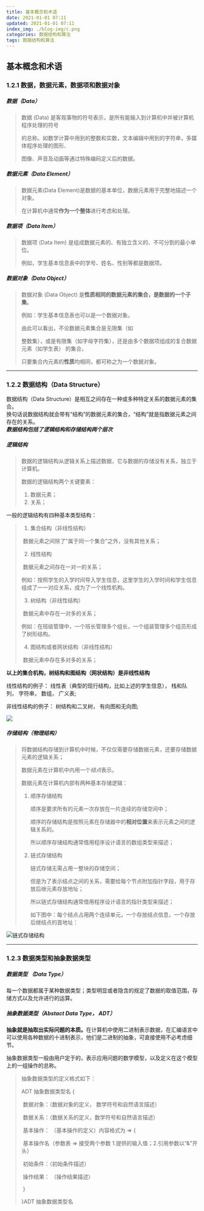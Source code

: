 ```yaml
---
title: 基本概念和术语
date: 2021-01-01 07:11
updated: 2021-01-01 07:11
index_img: ./blog-img/c.png
categories: 数据结构和算法
tags: 数据结构和算法
---
```


## 基本概念和术语

### 1.2.1 数据，数据元素，数据项和数据对象

##### 数据（Data）

>数据 (Data) 是客观事物的符号表示，是所有能输入到计算机中并被计算机程序处理的符号
>
>的总称。如数学计算中用到的整数和实数，文本编辑中用到的字符串，多媒体程序处理的图形、
>
>图像、声音及动画等通过特殊编码定义后的数据。

##### 数据元素（Data Element）

>数据元素(Data Element)是数据的基本单位，数据元素用于完整地描述一个对象。
>
>在计算机中通常<strong>作为一个整体</strong>进行考虑和处理。

##### 数据项（Data Item）

>数据项 (Data Item) 是组成数据元素的、有独立含义的、不可分割的最小单位。
>
>例如，学生基本信息表中的学号、姓名、性别等都是数据项。

##### 数据对象（Data Object）

>数据对象 (Data Object) 是<strong>性质相同的数据元素的集合，是数据的一个子集</strong>。
>
>例如：学生基本信息表也可以是一个数据对象。
>
>由此可以看出，不论数据元素集合是无限集（如
>
>整数集），或是有限集（如字母字符集），还是由多个数据项组成的复合数据元素（如学生表） 的集合， 
>
>只要集合内元素的<strong>性质</strong>均相同，都可称之为一个数据对象。

<hr/>

### 1.2.2 数据结构（Data Structure）

<p>
  数据结构（Data Structure）是相互之间存在一种或多种特定关系的数据元素的集合。<br/>
	换句话说数据结构就会带有“结构”的数据元素的集合，“结构”就是指数据元素之间存在的关系。<br/>
  <strong><em>数据结构包括了逻辑结构和存储结构两个层次</em></strong>
</p>

##### 逻辑结构

>数据的逻辑结构从逻辑关系上描述数据，它与数据的存储没有关系，独立于计算机。
>
>数据的逻辑结构两个关键要素：
>
> 	1. 数据元素；
> 	2. 关系；

<p>一般的逻辑结构有四种基本类型结构：</p>

>1. 集合结构（非线性结构）
>
>   ​	数据元素之间除了"属于同一个集合"之外，没有其他关系；
>
>2. 线性结构
>
>   ​	数据元素之间存在一对一的关系；
>
>   ​	例如：按照学生的入学时间导入学生信息，这里学生的入学时间和学生信息组成了一一对应关系，成为了一个线性机构。
>
>3. 树结构（非线性结构）
>
>   ​	数据元素中存在一对多的关系；
>
>   ​	例如：在班级管理中，一个班长管理多个组长，一个组装管理多个组员形成了树形结构。
>
>4. 图结构或者网状结构（非线性结构）
>
>   ​	数据元素中存在多对多的关系；

<p><strong>以上的集合机构，树结构和图结构（网状结构）是非线性结构</strong></p>

<p>线性结构的例子： 线性表（典型的现行结构，比如上述的学生信息）， 栈和队列， 字符串， 数组， 广义表;</p>

<p>非线性结构的例子： 树结构和二叉树， 有向图和无向图;</p>

![](https://moki-blog.oss-cn-chengdu.aliyuncs.com/blogImg/%E6%95%B0%E6%8D%AE%E9%80%BB%E8%BE%91%E7%BB%93%E6%9E%84.png)

##### 存储结构（物理结构）

>将数据结构存储到计算机中时候，不仅仅需要存储数据元素，还要存储数据元素的逻辑关系；
>
>数据元素在计算机中内用一个<em>结点</em>表示。
>
>数据元素在计算机内部有两种基本存储逻辑：
>
> 1. 顺序存储结构
>
>    顺序是要求所有的元素一次存放在一片连续的存储空间中；
>
>    顺序的存储结构是按照元素在存储器中的<strong>相对位置</strong>来表示元素之间的逻辑关系的。
>
>    所以顺序存储结构通常借用程序设计语言的数组类型来描述；
>
> 2. 链式存储结构
>
>    链式存储无需占用一整块的存储空间；
>
>    但是为了表示结点之间的关系，需要给每个节点附加指针字段，用于存放后继元素存放地址；
>
>    所以链式存储结构通常借用程序设计语言的指针类型来描述；
>
>    如下图中：每个结点占用两个连续单元，一个存放结点信息，一个存放后继结点的首地址：

![链式存储结构](https://moki-blog.oss-cn-chengdu.aliyuncs.com/blogImg/%E9%93%BE%E5%BC%8F%E5%AD%98%E5%82%A8%E7%BB%93%E6%9E%84.png)

<hr/>

### 1.2.3 数据类型和抽象数据类型

##### 数据类型 （Data Type）

<p>每一个数据都属于某种数据类型；类型明显或者隐含的规定了数据的取值范围，存储方式以及允许进行的运算。</p>

##### 抽象数据类型（Abstact Data Type， ADT）

<p><strong>抽象就是抽取出实际问题的本质。</strong>在计算机中使用二进制表示数据，在汇编语言中可以使用各种数据的十进制表示，他们是二进制的抽象，可直接使用不必考虑细节。</p>

<p>抽象数据类型一般由用户定于的，表示应用问题的数学模型，以及定义在这个模型上的一组操作的总称。</p>

>抽象数据类型的定义格式如下：
>
>ADT 抽象数据类型名 {
>
>​	数据对象：（数据对象的定义， 数学符号和自然语言描述）
>
>​	数据关系：（数据关系的定义，数学符号和自然语言描述）
>
>​	基本操作： （基本操作的定义）内容格式为 => {
>
>​		基本操作名（参数表 => 接受两个参数 1.提供的输入值；2.引用参数以“&”开头）
>
>​					初始条件：（初始条件描述）
>
>​					操作结果： （操作结果描述）
>
>​	}
>
>}ADT 抽象数据类型名